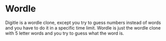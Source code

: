 # Wordle

Digitle is a wordle clone, except you try to guess numbers instead of words and you have to do it in a specific time limit.
Wordle is just the wordle clone with 5 letter words and you try to guess what the word is.
